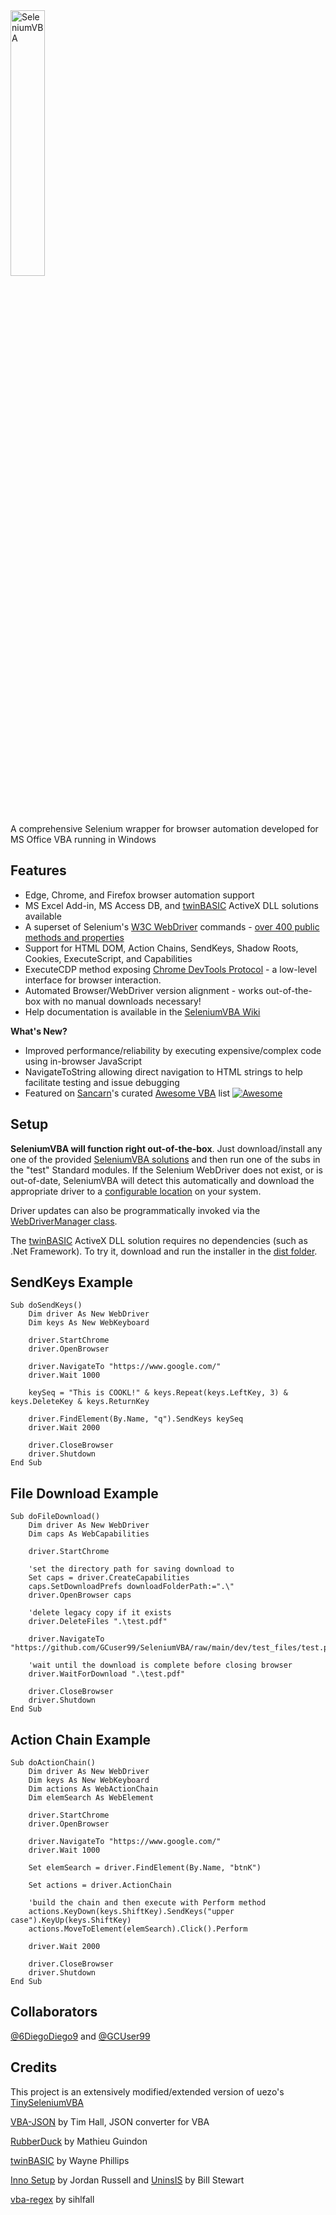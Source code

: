 <img src="https://github.com/GCuser99/SeleniumVBA/blob/main/dev/logo/logo.png" alt="SeleniumVBA" width=33%>

A comprehensive Selenium wrapper for browser automation developed for MS Office VBA running in Windows

## Features

- Edge, Chrome, and Firefox browser automation support
- MS Excel Add-in, MS Access DB, and [twinBASIC](https://twinbasic.com/preview.html) ActiveX DLL solutions available
- A superset of Selenium's [W3C WebDriver](https://w3c.github.io/webdriver/) commands - [over 400 public methods and properties](https://github.com/GCuser99/SeleniumVBA/wiki/Object-Model-Overview)
- Support for HTML DOM, Action Chains, SendKeys, Shadow Roots, Cookies, ExecuteScript, and Capabilities
- ExecuteCDP method exposing [Chrome DevTools Protocol](https://chromedevtools.github.io/devtools-protocol/) - a low-level interface for browser interaction.
- Automated Browser/WebDriver version alignment - works out-of-the-box with no manual downloads necessary!
- Help documentation is available in the [SeleniumVBA Wiki](https://github.com/GCuser99/SeleniumVBA/wiki)

**What's New?**

- Improved performance/reliability by executing expensive/complex code using in-browser JavaScript
- NavigateToString allowing direct navigation to HTML strings to help facilitate testing and issue debugging
- Featured on [Sancarn](https://github.com/sancarn)'s curated [Awesome VBA](https://github.com/sancarn/awesome-vba?tab=readme-ov-file#web-tools) list [![Awesome](https://awesome.re/badge.svg)](https://awesome.re)

## Setup

**SeleniumVBA will function right out-of-the-box**. Just download/install any one of the provided [SeleniumVBA solutions](https://github.com/GCuser99/SeleniumVBA/tree/main/dist) and then run one of the subs in the "test" Standard modules. If the Selenium WebDriver does not exist, or is out-of-date, SeleniumVBA will detect this automatically and download the appropriate driver to a [configurable location](https://github.com/GCuser99/SeleniumVBA/wiki#advanced-customization) on your system.

Driver updates can also be programmatically invoked via the [WebDriverManager class](https://github.com/GCuser99/SeleniumVBA/wiki/Object-Model-Overview#webdrivermanager).

The [twinBASIC](https://twinbasic.com/preview.html) ActiveX DLL solution requires no dependencies (such as .Net Framework). To try it, download and run the installer in the [dist folder](https://github.com/GCuser99/SeleniumVBA/tree/main/dist).

## SendKeys Example

```vba
Sub doSendKeys()
    Dim driver As New WebDriver
    Dim keys As New WebKeyboard
    
    driver.StartChrome
    driver.OpenBrowser
    
    driver.NavigateTo "https://www.google.com/"
    driver.Wait 1000
    
    keySeq = "This is COOKL!" & keys.Repeat(keys.LeftKey, 3) & keys.DeleteKey & keys.ReturnKey
    
    driver.FindElement(By.Name, "q").SendKeys keySeq
    driver.Wait 2000
    
    driver.CloseBrowser
    driver.Shutdown
End Sub
```

## File Download Example
```vba
Sub doFileDownload()
    Dim driver As New WebDriver
    Dim caps As WebCapabilities
   
    driver.StartChrome
    
    'set the directory path for saving download to
    Set caps = driver.CreateCapabilities
    caps.SetDownloadPrefs downloadFolderPath:=".\"
    driver.OpenBrowser caps
    
    'delete legacy copy if it exists
    driver.DeleteFiles ".\test.pdf"
    
    driver.NavigateTo "https://github.com/GCuser99/SeleniumVBA/raw/main/dev/test_files/test.pdf"

    'wait until the download is complete before closing browser
    driver.WaitForDownload ".\test.pdf"
    
    driver.CloseBrowser
    driver.Shutdown
End Sub
```

## Action Chain Example
```vba
Sub doActionChain()
    Dim driver As New WebDriver
    Dim keys As New WebKeyboard
    Dim actions As WebActionChain
    Dim elemSearch As WebElement
    
    driver.StartChrome
    driver.OpenBrowser
    
    driver.NavigateTo "https://www.google.com/"
    driver.Wait 1000
    
    Set elemSearch = driver.FindElement(By.Name, "btnK")
    
    Set actions = driver.ActionChain
    
    'build the chain and then execute with Perform method
    actions.KeyDown(keys.ShiftKey).SendKeys("upper case").KeyUp(keys.ShiftKey)
    actions.MoveToElement(elemSearch).Click().Perform

    driver.Wait 2000
    
    driver.CloseBrowser
    driver.Shutdown
End Sub
```
## Collaborators

[@6DiegoDiego9](https://github.com/6DiegoDiego9) and [@GCUser99](https://github.com/GCUser99)

## Credits

This project is an extensively modified/extended version of uezo's [TinySeleniumVBA](https://github.com/uezo/TinySeleniumVBA/)

[VBA-JSON](https://github.com/VBA-tools/VBA-JSON) by Tim Hall, JSON converter for VBA

[RubberDuck](https://rubberduckvba.com/) by Mathieu Guindon

[twinBASIC](https://twinbasic.com/preview.html) by Wayne Phillips

[Inno Setup](https://jrsoftware.org/isinfo.php) by Jordan Russell and [UninsIS](https://github.com/Bill-Stewart/UninsIS) by Bill Stewart

[vba-regex](https://github.com/sihlfall/vba-regex) by sihlfall



